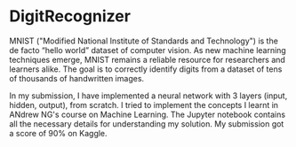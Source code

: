 # DigitRecognizer
MNIST ("Modified National Institute of Standards and Technology") is the de facto “hello world” dataset of computer vision. As new machine learning techniques emerge, MNIST remains a reliable resource for researchers and learners alike. The goal is to correctly identify digits from a dataset of tens of thousands of handwritten images. 

In my submission, I have implemented a neural network with 3 layers (input, hidden, output), from scratch. I tried to implement the concepts I learnt in ANdrew NG's course on Machine Learning. The Jupyter notebook contains all the necessary details for understanding my solution. My submission got a score of 90% on Kaggle.
